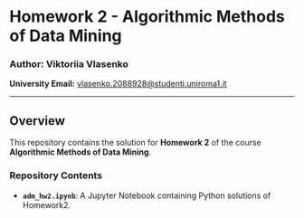 # Homework 2 - Algorithmic Methods of Data Mining

### Author: Viktoriia Vlasenko  
**University Email:** [vlasenko.2088928@studenti.uniroma1.it](mailto:vlasenko.2088928@studenti.uniroma1.it)

---

## Overview
This repository contains the solution for **Homework 2** of the course **Algorithmic Methods of Data Mining**.

### Repository Contents
- **`adm_hw2.ipynb`**: A Jupyter Notebook containing Python solutions of Homework2.
